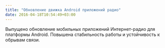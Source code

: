 ```yaml
---
title: "Обновление движка Android приложений радио"
date: 2016-04-18T10:54:49+03:00
---
```


Выпущено обновление мобильных приложений Интернет-радио для платформы Android. Повышена стабильность работы и устойчивость к обрывам связи.